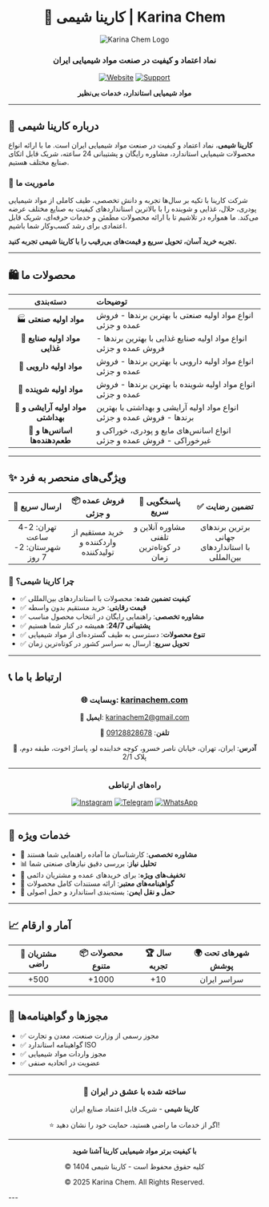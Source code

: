 <div align="center">

# 🧪 کارینا شیمی | Karina Chem

![Karina Chem Logo](https://karinachem.com/wp-content/uploads/2025/06/karinalogo-2.png)

### نماد اعتماد و کیفیت در صنعت مواد شیمیایی ایران

[![Website](https://img.shields.io/badge/🌐_Website-karinachem.com-2C5F2D?style=for-the-badge)](https://karinachem.com)
[![Support](https://img.shields.io/badge/Support-24/7-blue?style=for-the-badge)]()

**مواد شیمیایی استاندارد، خدمات بی‌نظیر**

</div>

---

## 📜 درباره کارینا شیمی

**کارینا شیمی**، نماد اعتماد و کیفیت در صنعت مواد شیمیایی ایران است. ما با ارائه انواع محصولات شیمیایی استاندارد، مشاوره رایگان و پشتیبانی 24 ساعته، شریک قابل اتکای صنایع مختلف هستیم. 

### 🎯 ماموریت ما

شرکت کارینا با تکیه بر سال‌ها تجربه و دانش تخصصی، طیف کاملی از مواد شیمیایی پودری، حلال، غذایی و شوینده را با بالاترین استانداردهای کیفیت به صنایع مختلف عرضه می‌کند. ما همواره در تلاشیم تا با ارائه محصولات مطمئن و خدمات حرفه‌ای، شریک قابل اعتمادی برای رشد کسب‌وکار شما باشیم.

**تجربه خرید آسان، تحویل سریع و قیمت‌های بی‌رقیب را با کارینا شیمی تجربه کنید.**

---

## 🛍️ محصولات ما

<div align="center">

| دسته‌بندی | توضیحات |
|:---:|:---|
| 🏭 **مواد اولیه صنعتی** | انواع مواد اولیه صنعتی با بهترین برندها - فروش عمده و جزئی |
| 🍎 **مواد اولیه صنایع غذایی** | انواع مواد اولیه صنایع غذایی با بهترین برندها - فروش عمده و جزئی |
| 💊 **مواد اولیه دارویی** | انواع مواد اولیه دارویی با بهترین برندها - فروش عمده و جزئی |
| 🧼 **مواد اولیه شوینده** | انواع مواد اولیه شوینده با بهترین برندها - فروش عمده و جزئی |
| 💄 **مواد اولیه آرایشی و بهداشتی** | انواع مواد اولیه آرایشی و بهداشتی با بهترین برندها - فروش عمده و جزئی |
| 🌸 **اسانس‌ها و طعم‌دهنده‌ها** | انواع اسانس‌های مایع و پودری، خوراکی و غیرخوراکی - فروش عمده و جزئی |

</div>

---

## ✨ ویژگی‌های منحصر به فرد

<div align="center">

| 🚚 ارسال سریع | 📦 فروش عمده و جزئی | 💬 پاسخگویی سریع | ✅ تضمین رضایت |
|:---:|:---:|:---:|:---:|
| تهران: 2-4 ساعت<br>شهرستان: 2-7 روز | خرید مستقیم از<br>وارد‌کننده و تولیدکننده | مشاوره آنلاین و تلفنی<br>در کوتاه‌ترین زمان | برترین برندهای جهانی<br>با استانداردهای بین‌المللی |

</div>

### 🌟 چرا کارینا شیمی؟

- ✅ **کیفیت تضمین شده**: محصولات با استانداردهای بین‌المللی
- ✅ **قیمت رقابتی**: خرید مستقیم بدون واسطه
- ✅ **مشاوره تخصصی**: راهنمایی رایگان در انتخاب محصول مناسب
- ✅ **پشتیبانی 24/7**: همیشه در کنار شما هستیم
- ✅ **تنوع محصولات**: دسترسی به طیف گسترده‌ای از مواد شیمیایی
- ✅ **تحویل سریع**: ارسال به سراسر کشور در کوتاه‌ترین زمان

---

## 📞 ارتباط با ما

<div align="center">

### 🌐 **وبسایت**: [karinachem.com](https://karinachem.com)

📧 **ایمیل**: [karinachem2@gmail.com](mailto:karinachem2@gmail.com)

📱 **تلفن**: [09128828678](tel:09128828678)


📍 **آدرس**: ایران، تهران، خیابان ناصر خسرو، کوچه خدابنده لو، پاساژ اخوت، طبقه دوم، پلاک 2/1

---

### راه‌های ارتباطی

[![Instagram](https://img.shields.io/badge/Instagram-E4405F?style=for-the-badge&logo=instagram&logoColor=white)](https://instagram.com/karina_chem)
[![Telegram](https://img.shields.io/badge/Telegram-26A5E4?style=for-the-badge&logo=telegram&logoColor=white)](https://t.me/989128828678)
[![WhatsApp](https://img.shields.io/badge/WhatsApp-25D366?style=for-the-badge&logo=whatsapp&logoColor=white)](https://wa.me/989128828678)

</div>

---

## 🎯 خدمات ویژه

- 🔬 **مشاوره تخصصی**: کارشناسان ما آماده راهنمایی شما هستند
- 📊 **تحلیل نیاز**: بررسی دقیق نیازهای صنعتی شما
- 🎁 **تخفیف‌های ویژه**: برای خریدهای عمده و مشتریان دائمی
- 📝 **گواهینامه‌های معتبر**: ارائه مستندات کامل محصولات
- 🚛 **حمل و نقل ایمن**: بسته‌بندی استاندارد و حمل اصولی

---

## 📈 آمار و ارقام

<div align="center">

| 👥 مشتریان راضی | 📦 محصولات متنوع | 🏆 سال تجربه | 🌍 شهرهای تحت پوشش |
|:---:|:---:|:---:|:---:|
| +500 | +1000 | +10 | سراسر ایران |

</div>

---

## 📜 مجوزها و گواهینامه‌ها

- ✅ مجوز رسمی از وزارت صنعت، معدن و تجارت
- ✅ گواهینامه استاندارد ISO
- ✅ مجوز واردات مواد شیمیایی
- ✅ عضویت در اتحادیه صنفی

---

<div align="center">

### 💚 ساخته شده با عشق در ایران

**کارینا شیمی** - شریک قابل اعتماد صنایع ایران

⭐ اگر از خدمات ما راضی هستید، حمایت خود را نشان دهید!

---

**با کیفیت برتر مواد شیمیایی کارینا آشنا شوید**

© کلیه حقوق محفوظ است - کارینا شیمی 1404

© 2025 Karina Chem. All Rights Reserved.

</div>---
